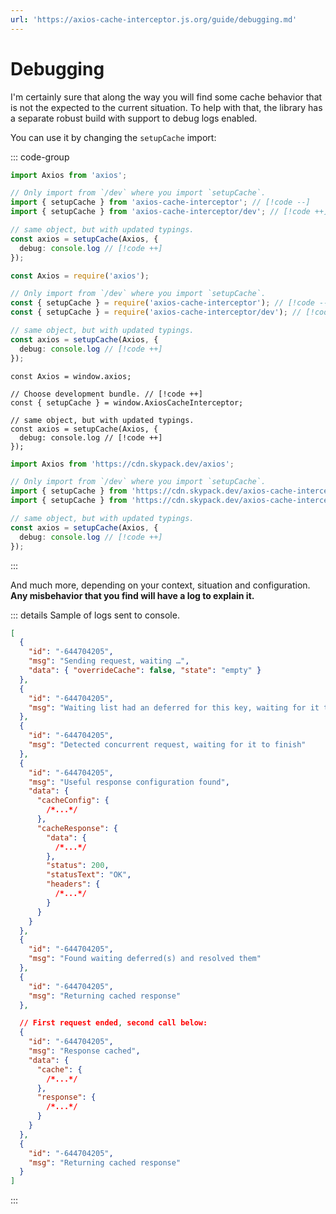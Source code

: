 ```yaml
---
url: 'https://axios-cache-interceptor.js.org/guide/debugging.md'
---
```

# Debugging

I'm certainly sure that along the way you will find some cache behavior that is not the
expected to the current situation. To help with that, the library has a separate robust
build with support to debug logs enabled.

You can use it by changing the `setupCache` import:

::: code-group

```ts [EcmaScript]
import Axios from 'axios';

// Only import from `/dev` where you import `setupCache`.
import { setupCache } from 'axios-cache-interceptor'; // [!code --]
import { setupCache } from 'axios-cache-interceptor/dev'; // [!code ++]

// same object, but with updated typings.
const axios = setupCache(Axios, {
  debug: console.log // [!code ++]
});
```

```ts [Common JS]
const Axios = require('axios');

// Only import from `/dev` where you import `setupCache`.
const { setupCache } = require('axios-cache-interceptor'); // [!code --]
const { setupCache } = require('axios-cache-interceptor/dev'); // [!code ++]

// same object, but with updated typings.
const axios = setupCache(Axios, {
  debug: console.log // [!code ++]
});
```

```ts{3,4} [Browser]
const Axios = window.axios;

// Choose development bundle. // [!code ++]
const { setupCache } = window.AxiosCacheInterceptor;

// same object, but with updated typings.
const axios = setupCache(Axios, {
  debug: console.log // [!code ++]
});
```

```ts {5,11} [Skypack]
import Axios from 'https://cdn.skypack.dev/axios';

// Only import from `/dev` where you import `setupCache`.
import { setupCache } from 'https://cdn.skypack.dev/axios-cache-interceptor'; // [!code --]
import { setupCache } from 'https://cdn.skypack.dev/axios-cache-interceptor/dev'; // [!code ++]

// same object, but with updated typings.
const axios = setupCache(Axios, {
  debug: console.log // [!code ++]
});
```

:::

And much more, depending on your context, situation and configuration. **Any misbehavior
that you find will have a log to explain it.**

::: details Sample of logs sent to console.

```json
[
  {
    "id": "-644704205",
    "msg": "Sending request, waiting …",
    "data": { "overrideCache": false, "state": "empty" }
  },
  {
    "id": "-644704205",
    "msg": "Waiting list had an deferred for this key, waiting for it to finish"
  },
  {
    "id": "-644704205",
    "msg": "Detected concurrent request, waiting for it to finish"
  },
  {
    "id": "-644704205",
    "msg": "Useful response configuration found",
    "data": {
      "cacheConfig": {
        /*...*/
      },
      "cacheResponse": {
        "data": {
          /*...*/
        },
        "status": 200,
        "statusText": "OK",
        "headers": {
          /*...*/
        }
      }
    }
  },
  {
    "id": "-644704205",
    "msg": "Found waiting deferred(s) and resolved them"
  },
  {
    "id": "-644704205",
    "msg": "Returning cached response"
  },

  // First request ended, second call below:
  {
    "id": "-644704205",
    "msg": "Response cached",
    "data": {
      "cache": {
        /*...*/
      },
      "response": {
        /*...*/
      }
    }
  },
  {
    "id": "-644704205",
    "msg": "Returning cached response"
  }
]
```

:::
